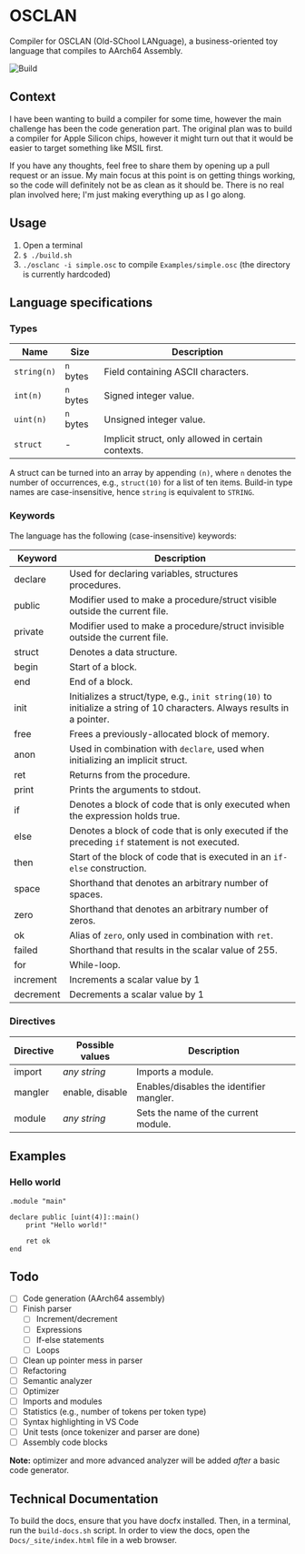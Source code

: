 # OSCLAN

Compiler for OSCLAN (Old-SChool LANguage), a business-oriented toy language that compiles to AArch64 Assembly.

![Build](https://github.com/nedroden/OSCLAN/actions/workflows/build.yml/badge.svg)

## Context

I have been wanting to build a compiler for some time, however the main challenge has been the code generation part. The original plan was to build a compiler for Apple Silicon chips, however it might turn out that it would be easier to target something like MSIL first.

If you have any thoughts, feel free to share them by opening up a pull request or an issue. My main focus at this point is on getting things working, so the code will definitely not be as clean as it should be. There is no real plan involved here; I'm just making everything up as I go along.

## Usage

1. Open a terminal
2. `$ ./build.sh`
3. `./osclanc -i simple.osc` to compile `Examples/simple.osc` (the directory is currently hardcoded)

## Language specifications

### Types

| **Name**    | **Size**  | **Description**                                    |
| ----------- | --------- | -------------------------------------------------- |
| `string(n)` | `n` bytes | Field containing ASCII characters.                 |
| `int(n)`    | `n` bytes | Signed integer value.                              |
| `uint(n)`   | `n` bytes | Unsigned integer value.                            |
| `struct`    | -         | Implicit struct, only allowed in certain contexts. |

A struct can be turned into an array by appending `(n)`, where `n` denotes the number of occurrences, e.g., `struct(10)` for a list of ten items. Build-in type names are case-insensitive, hence `string` is equivalent to `STRING`.

### Keywords

The language has the following (case-insensitive) keywords:

| **Keyword** | **Description**                                                                                                          |
|-------------|--------------------------------------------------------------------------------------------------------------------------|
| declare     | Used for declaring variables, structures procedures.                                                                     |
| public      | Modifier used to make a procedure/struct visible outside the current file.                                               |
| private     | Modifier used to make a procedure/struct invisible outside the current file.                                             |
| struct      | Denotes a data structure.                                                                                                |
| begin       | Start of a block.                                                                                                        |
| end         | End of a block.                                                                                                          |
| init        | Initializes a struct/type, e.g., `init string(10)` to initialize a string of 10 characters. Always results in a pointer. |
| free        | Frees a previously-allocated block of memory.                                                                            |                                                  |
| anon        | Used in combination with `declare`, used when initializing an implicit struct.                                           |
| ret         | Returns from the procedure.                                                                                              |
| print       | Prints the arguments to stdout.                                                                                          |
| if          | Denotes a block of code that is only executed when the expression holds true.                                            |
| else        | Denotes a block of code that is only executed if the preceding `if` statement is not executed.                           |
| then        | Start of the block of code that is executed in an `if-else` construction.                                                |
| space       | Shorthand that denotes an arbitrary number of spaces.                                                                    |
| zero        | Shorthand that denotes an arbitrary number of zeros.                                                                     |
| ok          | Alias of `zero`, only used in combination with `ret`.                                                                    |
| failed      | Shorthand that results in the scalar value of 255.                                                                       |
| for         | While-loop.                                                                                                              |
| increment   | Increments a scalar value by 1                                                                                           |
| decrement   | Decrements a scalar value by 1                                                                                           |

### Directives
| **Directive** | **Possible values** | **Description** |
| --- | --- | --- |
| import | _any string_ |  Imports a module. |
| mangler | enable, disable | Enables/disables the identifier mangler. |
| module | _any string_ | Sets the name of the current module. |

## Examples

### Hello world

```
.module "main"

declare public [uint(4)]::main()
    print "Hello world!"
    
    ret ok
end
```

## Todo

- [ ] Code generation (AArch64 assembly)
- [ ] Finish parser
  - [ ] Increment/decrement
  - [ ] Expressions
  - [ ] If-else statements
  - [ ] Loops
- [ ] Clean up pointer mess in parser
- [ ] Refactoring
- [ ] Semantic analyzer
- [ ] Optimizer
- [ ] Imports and modules
- [ ] Statistics (e.g., number of tokens per token type)
- [ ] Syntax highlighting in VS Code
- [ ] Unit tests (once tokenizer and parser are done)
- [ ] Assembly code blocks

**Note:** optimizer and more advanced analyzer will be added _after_ a basic code generator.

## Technical Documentation

To build the docs, ensure that you have docfx installed. Then, in a terminal, run the `build-docs.sh` script. In order to view the docs, open the `Docs/_site/index.html` file in a web browser.